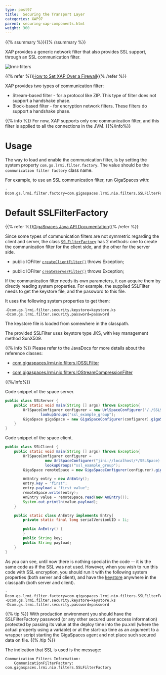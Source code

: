```yaml
---
type: post97
title:  Securing the Transport Layer
categories: XAP97
parent: securing-xap-components.html
weight: 300
---
```


{{% ssummary %}}{{% /ssummary %}}

XAP provides a generic network filter that also provides SSL support, through an SSL communication filter.

![lrmi-filters](/attachment_files/lrmi-filters.jpg)

{{% refer %}}[How to Set XAP Over a Firewall]({{%currentadmurl%}}/network-over-firewall.html){{% /refer %}}



XAP provides two types of communication filter:

- Stream-based filter - for a protocol like ZIP. This type of filter does not support a handshake phase.
- Block-based filter - for encryption network filters. These filters do support a handshake phase.

{{% info %}}
For now, XAP supports only one communication filter, and this filter is applied to all the connections in the JVM.
{{%/info%}}

# Usage

The way to load and enable the communication filter, is by setting the system property `com.gs.lrmi.filter.factory`. The value should be the `communication filter factory` class name.

For example, to use an SSL communication filter, run GigaSpaces with:


```console
-Dcom.gs.lrmi.filter.factory=com.gigaspaces.lrmi.nio.filters.SSLFilterFactory
```

# Default SSLFilterFactory

{{% refer %}}[GigaSpaces Java API Documentation](/api_documentation/index.html){{% /refer %}}

Since some types of communication filters are not symmetric regarding the client and server, the class [`SSLFilterFactory`](http://www.gigaspaces.com/docs/JavaDoc{{%currentversion%}}/com/gigaspaces/lrmi/nio/filters/SSLFilterFactory.html) has 2 methods: one to create the communication filter for the client side, and the other for the server side.

- public IOFilter [`createClientFilter()`](http://www.gigaspaces.com/docs/JavaDoc{{%currentversion%}}/com/gigaspaces/lrmi/nio/filters/SSLFilterFactory.html#createClientFilter) throws Exception;

- public IOFilter [`createServerFilter()`](http://www.gigaspaces.com/docs/JavaDoc{{%currentversion%}}/com/gigaspaces/lrmi/nio/filters/SSLFilterFactory.html#createServerFilter) throws Exception;

If the communication filter needs its own parameters, it can acquire them by directly reading system properties. For example, the supplied SSLFilter needs to get the keystore file, and the password to this file.

It uses the following system properties to get them:


```console
-Dcom.gs.lrmi.filter.security.keystore=keystore.ks
-Dcom.gs.lrmi.filter.security.password=password
```

The keystore file is loaded from somewhere in the classpath.

The provided SSLFilter uses keystore type JKS, with key management method SunX509.

{{% info %}}
Please refer to the JavaDocs for more details about the reference classes:

- [com.gigaspaces.lrmi.nio.filters.IOSSLFilter](http://www.gigaspaces.com/docs/JavaDoc{{%currentversion%}}/com/gigaspaces/lrmi/nio/filters/IOSSLFilter.html)

- [com.gigaspaces.lrmi.nio.filters.IOStreamCompressionFilter](http://www.gigaspaces.com/docs/JavaDoc{{%currentversion%}}/com/gigaspaces/lrmi/nio/filters/IOStreamCompressionFilter.html)

{{%/info%}}

Code snippet of the space server.


```java
public class SSLServer {
	public static void main(String [] args) throws Exception{
		UrlSpaceConfigurer configurer = new UrlSpaceConfigurer("/./SSLSpace").
                lookupGroups("ssl_example_group");
		GigaSpace gigaSpace = new GigaSpaceConfigurer(configurer).gigaSpace();
	}
}
```

Code snippet of the space client.


```java
public class SSLClient {
	public static void main(String [] args) throws Exception{
		UrlSpaceConfigurer configurer =
                  new UrlSpaceConfigurer("jini://localhost/*/SSLSpace).
                  lookupGroups("ssl_example_group");
		GigaSpace remoteSpace = new GigaSpaceConfigurer(configurer).gigaSpace();

		AnEntry entry = new AnEntry();
		entry.key = "first";
		entry.payload = "first value";
		remoteSpace.write(entry);
		AnEntry value = remoteSpace.read(new AnEntry());
		System.out.println(value.payload);
	}

	public static class AnEntry implements Entry{
		private static final long serialVersionUID = 1L;

		public AnEntry() {
		}
		public String key;
		public String payload;
	}
}
```

As you can see, until now there is nothing special in the code -- it is the same code as if the SSL was not used.
However, when you wish to run this code with SSL encryption, you should run it with the following system properties (both server and client), and have the [keystore]("/download_files/keystore.ks) anywhere in the classpath (both server and client).


```console
-Dcom.gs.lrmi.filter.factory=com.gigaspaces.lrmi.nio.filters.SSLFilterFactory
-Dcom.gs.lrmi.filter.security.keystore=keystore.ks
-Dcom.gs.lrmi.filter.security.password=password
```

{{% tip %}}
With production environment you should have the SSLFilterFactory password (or any other secured user access information) protected by passing its value at the deploy time into the pu.xml (where the actual property using a variable) or at the start-up time as an argument to a wrapper script starting the GigaSpaces agent and not place such secured data on file.
{{% /tip %}}

The indication that SSL is used is the message:


```console
Communication Filters Information:
	CommunicationFilterFactory: com.gigaspaces.lrmi.nio.filters.SSLFilterFactory
```

